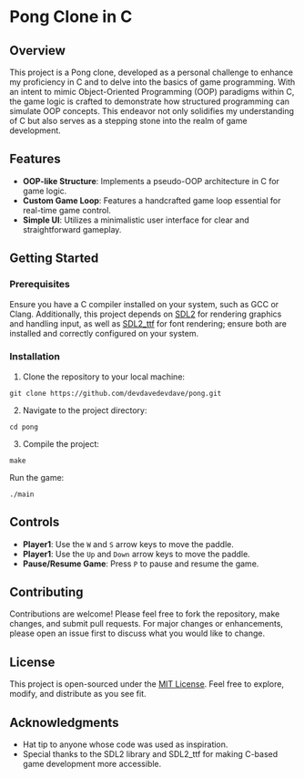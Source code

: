 # Pong Clone in C

## Overview
This project is a Pong clone, developed as a personal challenge to enhance my proficiency in C and to delve into the basics of game programming. With an intent to mimic Object-Oriented Programming (OOP) paradigms within C, the game logic is crafted to demonstrate how structured programming can simulate OOP concepts. This endeavor not only solidifies my understanding of C but also serves as a stepping stone into the realm of game development.

## Features
- **OOP-like Structure**: Implements a pseudo-OOP architecture in C for game logic.
- **Custom Game Loop**: Features a handcrafted game loop essential for real-time game control.
- **Simple UI**: Utilizes a minimalistic user interface for clear and straightforward gameplay.

## Getting Started
### Prerequisites
Ensure you have a C compiler installed on your system, such as GCC or Clang. Additionally, this project depends on [SDL2](https://www.libsdl.org/) for rendering graphics and handling input, as well as [SDL2_ttf](https://www.libsdl.org/projects/SDL_ttf/) for font rendering; ensure both are installed and correctly configured on your system.

### Installation
1. Clone the repository to your local machine:
```
git clone https://github.com/devdavedevdave/pong.git
```

2. Navigate to the project directory:
```
cd pong
```

3. Compile the project:
```
make
```
Run the game:
```
./main
```


## Controls
- **Player1**: Use the `W` and `S` arrow keys to move the paddle.
- **Player1**: Use the `Up` and `Down` arrow keys to move the paddle.
- **Pause/Resume Game**: Press `P` to pause and resume the game.

## Contributing
Contributions are welcome! Please feel free to fork the repository, make changes, and submit pull requests. For major changes or enhancements, please open an issue first to discuss what you would like to change.

## License
This project is open-sourced under the [MIT License](LICENSE.md). Feel free to explore, modify, and distribute as you see fit.

## Acknowledgments
- Hat tip to anyone whose code was used as inspiration.
- Special thanks to the SDL2 library and SDL2_ttf for making C-based game development more accessible.
